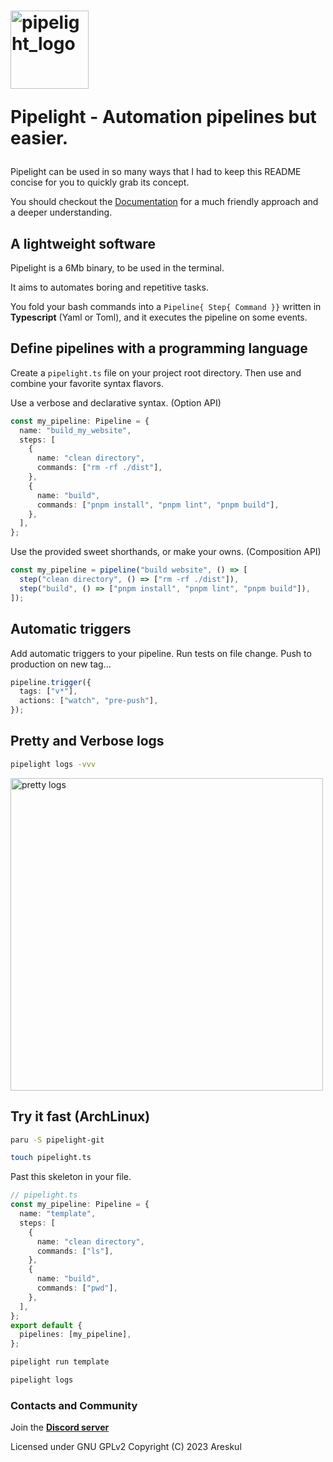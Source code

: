 <span>
<h1>
<img width="125px" alt="pipelight_logo" src="https://pipelight.dev/images/pipelight.png"/>
<p>Pipelight - Automation pipelines but easier.</p>
</h1>
</span>

Pipelight can be used in so many ways that I had to keep this README concise
for you to quickly grab its concept.

You should checkout the [Documentation](https://pipelight.dev) for a much friendly approach and a deeper understanding.

## A lightweight software

Pipelight is a 6Mb binary, to be used in the terminal.

It aims to automates boring and repetitive tasks.

You fold your bash commands into a `Pipeline{ Step{ Command }}` written in **Typescript** (Yaml or Toml),
and it executes the pipeline on some events.

## Define pipelines with a programming language

Create a `pipelight.ts` file on your project root directory.
Then use and combine your favorite syntax flavors.

Use a verbose and declarative syntax. (Option API)

```ts
const my_pipeline: Pipeline = {
  name: "build_my_website",
  steps: [
    {
      name: "clean directory",
      commands: ["rm -rf ./dist"],
    },
    {
      name: "build",
      commands: ["pnpm install", "pnpm lint", "pnpm build"],
    },
  ],
};
```

Use the provided sweet shorthands, or make your owns. (Composition API)

```ts
const my_pipeline = pipeline("build website", () => [
  step("clean directory", () => ["rm -rf ./dist"]),
  step("build", () => ["pnpm install", "pnpm lint", "pnpm build"]),
]);
```

## Automatic triggers

Add automatic triggers to your pipeline.
Run tests on file change.
Push to production on new tag...

```ts
pipeline.trigger({
  tags: ["v*"],
  actions: ["watch", "pre-push"],
});
```

## Pretty and Verbose logs

```sh
pipelight logs -vvv
```

<img width="500px" alt="pretty logs" src="https://pipelight.dev/images/example_log_level_4.png"/>

## Try it fast (ArchLinux)

```sh
paru -S pipelight-git
```

```sh
touch pipelight.ts
```

Past this skeleton in your file.

```ts
// pipelight.ts
const my_pipeline: Pipeline = {
  name: "template",
  steps: [
    {
      name: "clean directory",
      commands: ["ls"],
    },
    {
      name: "build",
      commands: ["pwd"],
    },
  ],
};
export default {
  pipelines: [my_pipeline],
};
```

```sh
pipelight run template
```

```sh
pipelight logs
```

### Contacts and Community

Join the **[Discord server](https://discord.gg/swNRD3Xysz)**

Licensed under GNU GPLv2
Copyright (C) 2023 Areskul
